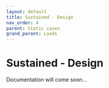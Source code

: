 ```yaml
---
layout: default
title: Sustained - Design
nav_order: 4
parent: Static cases
grand_parent: Loads
---
```


# Sustained - Design

Documentation will come soon…
